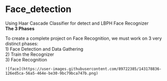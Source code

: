 # Face_detection
Using Haar Cascade Classifier for detect and LBPH Face Recognizer<br>
<b>The 3 Phases</b><br>

To create a complete project on Face Recognition, we must work on 3 very distinct phases:<br>
    1) Face Detection and Data Gathering<br>
    2) Train the Recognizer<br>
    3) Face Recognition<br>
    
    ![face](https://user-images.githubusercontent.com/89722385/143178836-126ed5ca-56a5-464e-be30-9bc79bca747b.png)
